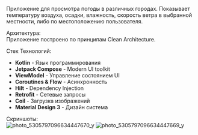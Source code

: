 Приложение для просмотра погоды в различных городах. Показывает температуру воздуха, осадки, влажность, скорость ветра в выбранной местности, либо по местоположению пользователя.  
  
Архитектура:  
Приложение построено по принципам Clean Architecture.  
  
Стек Технологий:

- **Kotlin** - Язык программирования
- **Jetpack Compose** - Modern UI toolkit
- **ViewModel** - Управление состоянием UI
- **Coroutines & Flow** - Асинхронность
- **Hilt** - Dependency Injection
- **Retrofit** - Сетевые запросы
- **Coil** - Загрузка изображений
- **Material Design 3** - Дизайн система

Скриншоты:  
![photo_5305797096634447670_y](https://github.com/user-attachments/assets/73219d70-4edd-4447-ba0b-e9c42ab879bd)
![photo_5305797096634447669_y](https://github.com/user-attachments/assets/fa91dc60-a9dc-41d9-9f47-3f529d882803)
